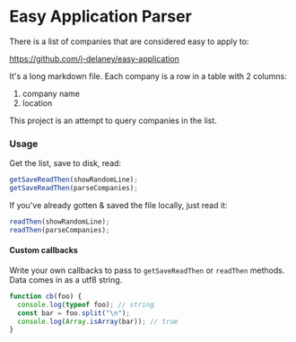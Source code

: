 # Easy Application Parser

There is a list of companies that are considered easy to apply to:

https://github.com/j-delaney/easy-application

It's a long markdown file. Each company is a row in a table with 2 columns:

1. company name
2. location

This project is an attempt to query companies in the list.

### Usage

Get the list, save to disk, read:

```js
getSaveReadThen(showRandomLine);
getSaveReadThen(parseCompanies);
```

If you've already gotten & saved the file locally, just read it:

```js
readThen(showRandomLine);
readThen(parseCompanies);
```

#### Custom callbacks

Write your own callbacks to pass to `getSaveReadThen` or `readThen` methods.
Data comes in as a utf8 string.

```js
function cb(foo) {
  console.log(typeof foo); // string
  const bar = foo.split("\n");
  console.log(Array.isArray(bar)); // true
}
```
